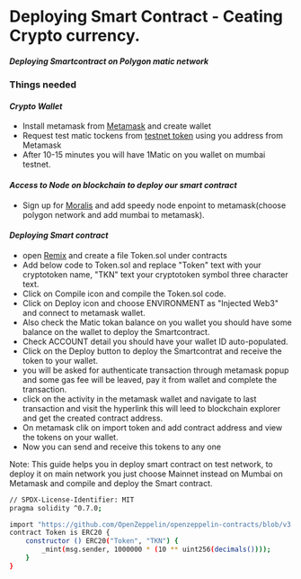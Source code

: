 # Deploying Smart Contract - Ceating Crypto currency.
##### _Deploying Smartcontract on Polygon matic network_


### Things needed
#### _Crypto Wallet_
- Install metamask from [Metamask] and create wallet 
- Request test matic tockens from [testnet token] using you address from Metamask
- After 10-15 minutes you will have 1Matic on you wallet on mumbai testnet.
#### _Access to Node on blockchain to deploy our smart contract_
- Sign up for [Moralis] and add speedy node enpoint to metamask(choose polygon network and add mumbai to metamask).

#### _Deploying Smart contract_
- open [Remix] and create a file Token.sol under contracts
- Add below code to Token.sol and replace "Token" text with your cryptotoken name, "TKN" text
your cryptotoken symbol three character text.
- Click on Compile icon and compile the Token.sol code.
- Click on Deploy icon and choose ENVIRONMENT as "Injected Web3" and connect to metamask wallet. 
- Also check the Matic tokan balance on you wallet you should have some balance on the wallet to deploy the Smartcontract.
- Check ACCOUNT detail you should have your wallet ID auto-populated.
- Click on the Deploy button to deploy the Smartcontrat and receive the token to your wallet.
- you will be asked for authenticate transaction through metamask popup and some gas fee will be leaved, pay it from wallet and complete the transaction.
- click on the activity in the metamask wallet and navigate to last transaction and visit the hyperlink this will leed to blockchain explorer and get the created contract address.
- On metamask clik on import token and add contract address and view the tokens on your wallet.
- Now you can send and receive this tokens to any one

Note: This guide helps you in deploy smart contract on test network, to deploy it on main network you just choose Mainnet instead on Mumbai on Metamask and compile and deploy the Smart contract. 
```sh
// SPDX-License-Identifier: MIT
pragma solidity ^0.7.0;

import "https://github.com/OpenZeppelin/openzeppelin-contracts/blob/v3.4.0-solc-0.7/contracts/token/ERC20/ERC20.sol";
contract Token is ERC20 {
    constructor () ERC20("Token", "TKN") {
        _mint(msg.sender, 1000000 * (10 ** uint256(decimals())));
    }
}
```




[//]: # (These are reference links used in the body of this note and get stripped out when the markdown processor does its job. There is no need to format nicely because it shouldn't be seen. Thanks SO - http://stackoverflow.com/questions/4823468/store-comments-in-markdown-syntax)
   [Remix]: <https://remix.ethereum.org/>
   [Moralis]: <https://moralis.io/>
   [testnet token]: <https://faucet.polygon.technology/>
   [Metamask]: <https://metamask.io/>
   [dill]: <https://github.com/joemccann/dillinger>
